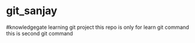 # git_sanjay
#knowledgegate learning  git project
this repo is only for learn git command
this is second git command
